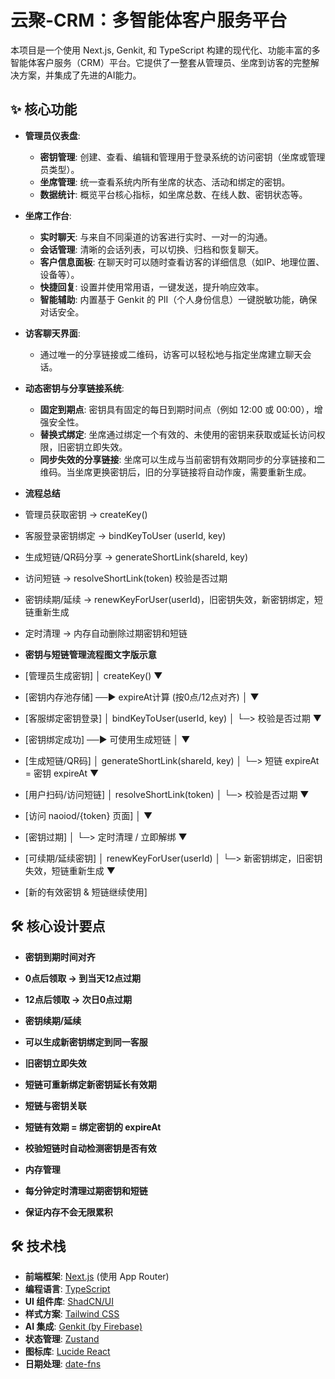 # 云聚-CRM：多智能体客户服务平台

本项目是一个使用 Next.js, Genkit, 和 TypeScript 构建的现代化、功能丰富的多智能体客户服务（CRM）平台。它提供了一整套从管理员、坐席到访客的完整解决方案，并集成了先进的AI能力。

## ✨ 核心功能

- **管理员仪表盘**:
  - **密钥管理**: 创建、查看、编辑和管理用于登录系统的访问密钥（坐席或管理员类型）。
  - **坐席管理**: 统一查看系统内所有坐席的状态、活动和绑定的密钥。
  - **数据统计**: 概览平台核心指标，如坐席总数、在线人数、密钥状态等。

- **坐席工作台**:
  - **实时聊天**: 与来自不同渠道的访客进行实时、一对一的沟通。
  - **会话管理**: 清晰的会话列表，可以切换、归档和恢复聊天。
  - **客户信息面板**: 在聊天时可以随时查看访客的详细信息（如IP、地理位置、设备等）。
  - **快捷回复**: 设置并使用常用语，一键发送，提升响应效率。
  - **智能辅助**: 内置基于 Genkit 的 PII（个人身份信息）一键脱敏功能，确保对话安全。

- **访客聊天界面**:
  - 通过唯一的分享链接或二维码，访客可以轻松地与指定坐席建立聊天会话。

- **动态密钥与分享链接系统**:
  - **固定到期点**: 密钥具有固定的每日到期时间点（例如 12:00 或 00:00），增强安全性。
  - **替换式绑定**: 坐席通过绑定一个有效的、未使用的密钥来获取或延长访问权限，旧密钥立即失效。
  - **同步失效的分享链接**: 坐席可以生成与当前密钥有效期同步的分享链接和二维码。当坐席更换密钥后，旧的分享链接将自动作废，需要重新生成。

- **流程总结**
- 管理员获取密钥 → createKey()
- 客服登录密钥绑定 → bindKeyToUser   (userId, key)
- 生成短链/QR码分享 → generateShortLink(shareId, key)
- 访问短链 → resolveShortLink(token) 校验是否过期
- 密钥续期/延续 → renewKeyForUser(userId)，旧密钥失效，新密钥绑定，短链重新生成
- 定时清理 → 内存自动删除过期密钥和短链

- **密钥与短链管理流程图文字版示意**

- [管理员生成密钥] 
        │ createKey()
        ▼
- [密钥内存池存储] ──► expireAt计算 (按0点/12点对齐)
        │
        ▼
- [客服绑定密钥登录] 
        │ bindKeyToUser(userId, key)
        │  └─> 校验是否过期
        ▼
- [密钥绑定成功] ──► 可使用生成短链
        │
        ▼
- [生成短链/QR码] 
        │ generateShortLink(shareId, key)
        │  └─> 短链 expireAt = 密钥 expireAt
        ▼
- [用户扫码/访问短链] 
        │ resolveShortLink(token)
        │  └─> 校验是否过期
        ▼
- [访问 naoiod/{token} 页面]
        │
        ▼
- [密钥过期] 
        │  └─> 定时清理 / 立即解绑
        ▼
- [可续期/延续密钥]
        │ renewKeyForUser(userId)
        │  └─> 新密钥绑定，旧密钥失效，短链重新生成
        ▼
- [新的有效密钥 & 短链继续使用]

## 🛠️ 核心设计要点

- **密钥到期时间对齐**

- **0点后领取 → 到当天12点过期**

- **12点后领取 → 次日0点过期**

- **密钥续期/延续**

- **可以生成新密钥绑定到同一客服**

- **旧密钥立即失效**

- **短链可重新绑定新密钥延长有效期**

- **短链与密钥关联**

- **短链有效期 = 绑定密钥的 expireAt**

- **校验短链时自动检测密钥是否有效**

- **内存管理**

- **每分钟定时清理过期密钥和短链**

- **保证内存不会无限累积**

## 🛠️ 技术栈

- **前端框架**: [Next.js](https://nextjs.org/) (使用 App Router)
- **编程语言**: [TypeScript](https://www.typescriptlang.org/)
- **UI 组件库**: [ShadCN/UI](https://ui.shadcn.com/)
- **样式方案**: [Tailwind CSS](https://tailwindcss.com/)
- **AI 集成**: [Genkit (by Firebase)](https://firebase.google.com/docs/genkit)
- **状态管理**: [Zustand](https://github.com/pmndrs/zustand)
- **图标库**: [Lucide React](https://lucide.dev/)
- **日期处理**: [date-fns](https://date-fns.org/)
